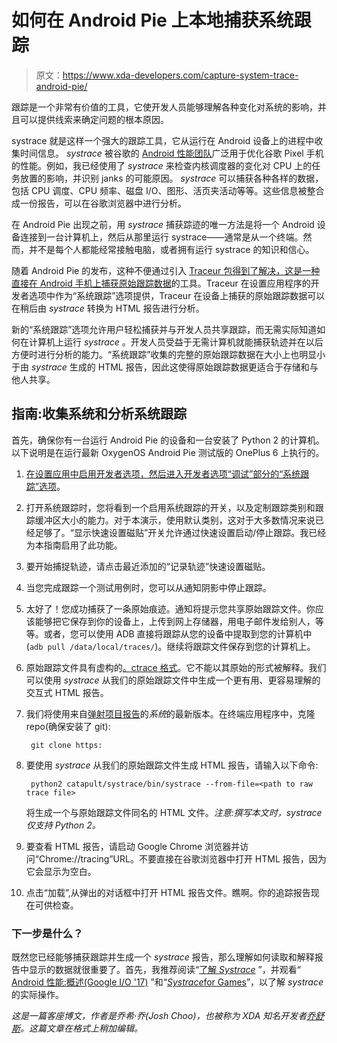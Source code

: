 # 如何在 Android Pie 上本地捕获系统跟踪

> 原文：<https://www.xda-developers.com/capture-system-trace-android-pie/>

跟踪是一个非常有价值的工具，它使开发人员能够理解各种变化对系统的影响，并且可以提供线索来确定问题的根本原因。

systrace 就是这样一个强大的跟踪工具，它从运行在 Android 设备上的进程中收集时间信息。 *systrace* 被谷歌的 [Android 性能团队](https://www.youtube.com/watch?v=Qfo5fdoXrTU)广泛用于优化谷歌 Pixel 手机的性能。例如，我已经使用了 *systrace* 来检查内核调度器的变化对 CPU 上的任务放置的影响，并识别 janks 的可能原因。 *systrace* 可以捕获各种各样的数据，包括 CPU 调度、CPU 频率、磁盘 I/O、图形、活页夹活动等等。这些信息被整合成一份报告，可以在谷歌浏览器中进行分析。

在 Android Pie 出现之前，用 *systrace* 捕获踪迹的唯一方法是将一个 Android 设备连接到一台计算机上，然后从那里运行 systrace——通常是从一个终端。然而，并不是每个人都能经常接触电脑，或者拥有运行 systrace 的知识和信心。

随着 Android Pie 的发布，这种不便通过引入 [Traceur 包得到了解决，这是一种直接在 Android 手机上捕获原始跟踪数据](https://android.googlesource.com/platform/packages/apps/Traceur/)的工具。Traceur 在设置应用程序的开发者选项中作为“系统跟踪”选项提供，Traceur 在设备上捕获的原始跟踪数据可以在稍后由 *systrace* 转换为 HTML 报告进行分析。

新的“系统跟踪”选项允许用户轻松捕获并与开发人员共享跟踪，而无需实际知道如何在计算机上运行 *systrace* 。开发人员受益于无需计算机就能捕获轨迹并在以后方便时进行分析的能力。“系统跟踪”收集的完整的原始跟踪数据在大小上也明显小于由 *systrace* 生成的 HTML 报告，因此这使得原始跟踪数据更适合于存储和与他人共享。

## 指南:收集系统和分析系统跟踪

首先，确保你有一台运行 Android Pie 的设备和一台安装了 Python 2 的计算机。以下说明是在运行最新 OxygenOS Android Pie 测试版的 OnePlus 6 上执行的。

1.  [在设置应用中启用开发者选项，然后进入开发者选项“调试”部分的“系统跟踪”选项](https://developer.android.com/studio/debug/dev-options)。[](https://static1.xdaimages.com/wordpress/wp-content/uploads/2018/09/System-Tracing-on-Android-Pie9.png)
2.  打开系统跟踪时，您将看到一个启用系统跟踪的开关，以及定制跟踪类别和跟踪缓冲区大小的能力。对于本演示，使用默认类别，这对于大多数情况来说已经足够了。“显示快速设置磁贴”开关允许通过快速设置启动/停止跟踪。我已经为本指南启用了此功能。[](https://static1.xdaimages.com/wordpress/wp-content/uploads/2018/09/System-Tracing-on-Android-Pie8.png)
3.  要开始捕捉轨迹，请点击最近添加的“记录轨迹”快速设置磁贴。
4.  当您完成跟踪一个测试用例时，您可以从通知阴影中停止跟踪。
5.  太好了！您成功捕获了一条原始痕迹。通知将提示您共享原始跟踪文件。你应该能够把它保存到你的设备上，上传到网上存储器，用电子邮件发给别人，等等。或者，您可以使用 ADB 直接将跟踪从您的设备中提取到您的计算机中(`adb pull /data/local/traces/`)。继续将跟踪文件保存到您的计算机上。
6.  原始跟踪文件具有虚构的[。ctrace 格式](https://android.googlesource.com/platform/packages/apps/Traceur/+/32fac6ad6592389fb887830af49d41b8e40a6a7f)。它不能以其原始的形式被解释。我们可以使用 *systrace* 从我们的原始跟踪文件中生成一个更有用、更容易理解的交互式 HTML 报告。
7.  我们将使用来自[弹射项目报告](https://github.com/catapult-project/catapult/)的*系统*的最新版本。在终端应用程序中，克隆 repo(确保安装了 git):

    ```
     git clone https: 
    ```

8.  要使用 *systrace* 从我们的原始跟踪文件生成 HTML 报告，请输入以下命令:

    ```
     python2 catapult/systrace/bin/systrace --from-file=<path to raw trace file> 
    ```

    将生成一个与原始跟踪文件同名的 HTML 文件。*注意:撰写本文时，systrace 仅支持 Python 2。*
9.  要查看 HTML 报告，请启动 Google Chrome 浏览器并访问“Chrome://tracing”URL。不要直接在谷歌浏览器中打开 HTML 报告，因为它会显示为空白。
10.  点击“加载”,从弹出的对话框中打开 HTML 报告文件。瞧啊。你的追踪报告现在可供检查。

### 下一步是什么？

既然您已经能够捕获跟踪并生成一个 *systrace* 报告，那么理解如何读取和解释报告中显示的数据就很重要了。首先，我推荐阅读“[了解 *Systrace*](https://source.android.com/devices/tech/debug/systrace) ”，并观看“ [Android 性能:概述(Google I/O '17)](https://www.youtube.com/watch?v=Qfo5fdoXrTU) ”和“[*Systrace*for Games](https://www.youtube.com/watch?v=4oAlB-3tkqc)”，以了解 *systrace* 的实际操作。

*这是一篇客座博文，作者是乔希·乔(Josh Choo)，也被称为 XDA 知名开发者[乔舒斯](https://forum.xda-developers.com/member.php?u=6745491)。这篇文章在格式上稍加编辑。*